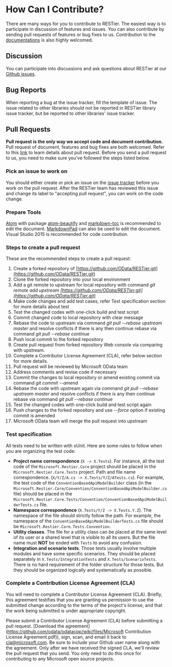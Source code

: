 # How Can I Contribute?
There are many ways for you to contribute to RESTier. The easiest way is to participate in discussion of 
features and issues. You can also contribute by sending pull requests of features or bug fixes to us. 
Contribution to the [documentations](http://odata.github.io/RESTier/) is also highly welcomed.

## Discussion
You can participate into discussions and ask questions about RESTier at our 
[Github issues](https://github.com/OData/RESTier/issues).

## Bug Reports
When reporting a bug at the issue tracker, fill the template of issue. The issue related to other libraries 
should not be reported in RESTier library issue tracker, but be reported to other libraries' issue tracker.

## Pull Requests
**Pull request is the only way we accept code and document contribution.** Pull request of document, features 
and bug fixes are both welcomed. Refer to this [link](https://help.github.com/articles/using-pull-requests/) 
to learn details about pull request. Before you send a pull request to us, you need to make sure you've 
followed the steps listed below.

### Pick an issue to work on
You should either create or pick an issue on the [issue tracker](https://github.com/OData/RESTier/issues) 
before you work on the pull request. After the RESTier team has reviewed this issue and change its label 
to "accepting pull request", you can work on the code change.

### Prepare Tools
[Atom](https://atom.io/) with package [atom-beautify](https://atom.io/packages/atom-beautify) and 
[markdown-toc](https://atom.io/packages/markdown-toc) is recommended to edit the document. 
[MarkdownPad](http://www.markdownpad.com/) can also be used to edit the document.<br />
Visual Studio 2015 is recommended for code contribution.

### Steps to create a pull request
These are the recommended steps to create a pull request:<br />

1. Create a forked repository of [https://github.com/OData/RESTier.git](https://github.com/OData/RESTier.git)
2. Clone the forked repository into your local environment
3. Add a git remote to upstream for local repository with command _git remote add upstream 
[https://github.com/OData/RESTier.git](https://github.com/OData/RESTier.git)_
4. Make code changes and add test cases, refer Test specification section for more details about test
5. Test the changed codes with one-click build and test script
6. Commit changed code to local repository with clear message
7. Rebase the code to upstream via command _git pull --rebase upstream master_ and resolve conflicts 
if there is any then continue rebase via command _git pull --rebase continue_
8. Push local commit to the forked repository
9. Create pull request from forked repository Web console via comparing with upstream.
10. Complete a Contributor License Agreement (CLA), refer below section for more details.
11. Pull request will be reviewed by Microsoft OData team
12. Address comments and revise code if necessary
13. Commit the changes to local repository or amend existing commit via command _git commit --amend_
14. Rebase the code with upstream again via command _git pull --rebase upstream master_ and resolve 
conflicts if there is any then continue rebase via command _git pull --rebase continue_
15. Test the changed codes with one-click build and test script again
16. Push changes to the forked repository and use _--force_ option if existing commit is amended
17. Microsoft OData team will merge the pull request into upstream

### Test specification
All tests need to be written with xUnit. Here are some rules to follow when you are organizing the 
test code:

- **Project name correspondence** (`X -> X.Tests`). For instance, all the test code of the `Microsoft.Restier.Core` project should be placed in the `Microsoft.Restier.Core.Tests` project. Path and file name correspondence. (`X/Y/Z/A.cs -> X.Tests/Y/Z/ATests.cs`). For example, the test code of the `ConventionBasedApiModelBuilder` class (in the `Microsoft.Restier.Core/Convention/ConventionBasedApiModelBuilder.cs` file) should be placed in the `Microsoft.Restier.Core.Tests/Convention/ConventionBasedApiModelBuilderTests.cs` file.
- **Namespace correspondence** (`X.Tests/Y/Z -> X.Tests.Y.Z`). The namespace of the file should strictly follow the path. For example, the namespace of the `ConventionBasedApiModelBuilderTests.cs` file should be `Microsoft.Restier.Core.Tests.Convention`.
- **Utility classes**. The file for a utility class can be placed at the same level of its user or a shared level that is visible to all its users. But the file name must **NOT** be ended with `Tests` to avoid any confusion.
- **Integration and scenario tests**. Those tests usually involve multiple modules and have some specific scenarios. They should be placed separately in `X.Tests/IntegrationTests` and `X.Tests/ScenarioTests`. There is no hard requirement of the folder structure for those tests. But they should be organized logically and systematically as possible. 

### Complete a Contribution License Agreement (CLA)
You will need to complete a Contributor License Agreement (CLA). Briefly, this agreement testifies 
that you are granting us permission to use the submitted change according to the terms of the 
project's license, and that the work being submitted is under appropriate copyright.

Please submit a Contributor License Agreement (CLA) before submitting a pull request. 
[Download the agreement](https://github.com/odata/odatacpp/wiki/files/Microsoft Contribution License Agreement.pdf)), 
sign, scan, and email it back to [cla@microsoft.com](mailto:cla@microsoft.com). Be sure to include your Github 
user name along with the agreement. Only after we have received the signed CLA, we'll review the pull request that 
you send. You only need to do this once for contributing to any Microsoft open source projects.